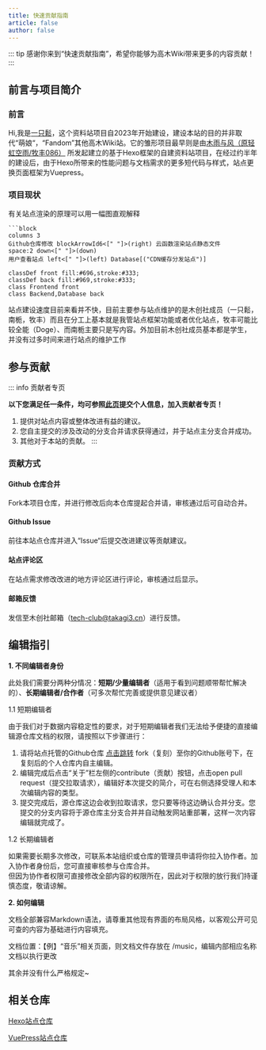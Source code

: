 ```yaml
---
title: 快速贡献指南
article: false
author: false
---
```

::: tip
感谢你来到“快速贡献指南”，希望你能够为高木Wiki带来更多的内容贡献！
:::

## 前言与项目简介
### 前言
Hi,我是[一只鬆](https://github.com/yzsong06)，这个资料站项目自2023年开始建设，建设本站的目的并非取代“萌娘“，“Fandom”其他高木Wiki站。它的雏形项目最早则是由[木雨与风（原轻虹空雨/牧丰086）](https://github.com/RainBreezeMF) 所发起建立的基于Hexo框架的自建资料站项目，在经过约半年的建设后，由于Hexo所带来的性能问题与文档需求的更多短代码与样式，站点更换页面框架为Vuepress。
### 项目现状
有关站点渲染的原理可以用一幅图直观解释

```mermaid
```block
columns 3
Github仓库修改 blockArrowId6<[" "]>(right) 云函数渲染站点静态文件
space:2 down<[" "]>(down)
用户查看站点 left<[" "]>(left) Database[("CDN缓存分发站点")]

classDef front fill:#696,stroke:#333;
classDef back fill:#969,stroke:#333;
class Frontend front
class Backend,Database back
```

站点建设速度目前来看并不快，目前主要参与站点维护的是木创社成员（一只鬆，南栀，牧丰）而且在分工上基本就是我管站点框架功能或者优化站点，牧丰可能比较全能（Doge）、而南栀主要只是写内容。外加目前木创社成员基本都是学生，并没有过多时间来进行站点的维护工作
## 参与贡献
::: info 贡献者专页

**以下您满足任一条件，均可参照[此页](/other/List.html)提交个人信息，加入贡献者专页！**
1. 提供对站点内容或整体改进有益的建议。
2. 您自主提交的涉及改动的分支合并请求获得通过，并于站点主分支合并成功。
3. 其他对于本站的贡献。
:::
### 贡献方式
#### Github 仓库合并
Fork本项目仓库，并进行修改后向本仓库提起合并请，审核通过后可自动合并。
#### Github Issue
前往本站点仓库并进入“Issue“后提交改进建议等贡献建议。
#### 站点评论区
在站点需求修改改进的地方评论区进行评论，审核通过后显示。
#### 邮箱反馈
发信至木创社邮箱（tech-club@takagi3.cn）进行反馈。
## 编辑指引

**1. 不同编辑者身份**

此处我们需要分两种分情况：**短期/少量编辑者**（适用于看到问题顺带帮忙解决的）、**长期编辑者/合作者**（可多次帮忙完善或提供意见建议者）

1.1 短期编辑者

由于我们对于数据内容稳定性的要求，对于短期编辑者我们无法给予便捷的直接编辑源仓库文档的权限，请按照以下步骤进行：

1. 请将站点托管的Github仓库 [点击跳转](https://github.com/TakagisanReposOrg/VuePress-TakagiWiki) fork（复刻）至你的Github账号下，在复刻后的个人仓库内自主编辑。
2. 编辑完成后点击“关于”栏左侧的contribute（贡献）按钮，点击open pull request（提交拉取请求），编辑好本次提交的简介，可在右侧选择受理人和本次编辑内容的类型。
3. 提交完成后，源仓库这边会收到拉取请求，您只要等待这边确认合并分支。您提交的分支内容将于源仓库主分支合并并自动触发网站重部署，这样一次内容编辑就完成了。

1.2 长期编辑者

如果需要长期多次修改，可联系本站组织或仓库的管理员申请将你拉入协作者。加入协作者身份后，您可直接审核参与仓库合并。<br/>
但因为协作者权限可直接修改全部内容的权限所在，因此对于权限的放行我们持谨慎态度，敬请谅解。

**2. 如何编辑**

文档全部兼容Markdown语法，请尊重其他现有界面的布局风格，以客观公开可见可查的内容为基础进行内容填充。

文档位置：【例】“音乐”相关页面，则文档文件存放在 /music，编辑内部相应名称文档以执行更改

其余并没有什么严格规定~

## 相关仓库
[Hexo站点仓库](https://github.com/TakagisanReposOrg/Hexo-TakagiWiki)

[VuePress站点仓库](https://github.com/TakagisanReposOrg/VuePress-TakagiWiki)